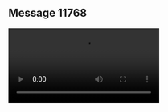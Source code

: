 ## Message 11768



![Video](https://data.iron-swords.co.il/2024/September/24/11768/11768_media.mp4)
